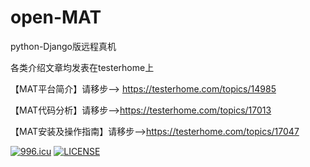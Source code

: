 # open-MAT
python-Django版远程真机

各类介绍文章均发表在testerhome上

【MAT平台简介】请移步--> https://testerhome.com/topics/14985

【MAT代码分析】请移步-->https://testerhome.com/topics/17013

【MAT安装及操作指南】请移步-->https://testerhome.com/topics/17047

<a href="https://996.icu"><img src="https://img.shields.io/badge/link-996.icu-red.svg" alt="996.icu" /></a>
[![LICENSE](https://img.shields.io/badge/license-Anti%20996-blue.svg)](https://github.com/996icu/996.ICU/blob/master/LICENSE)
